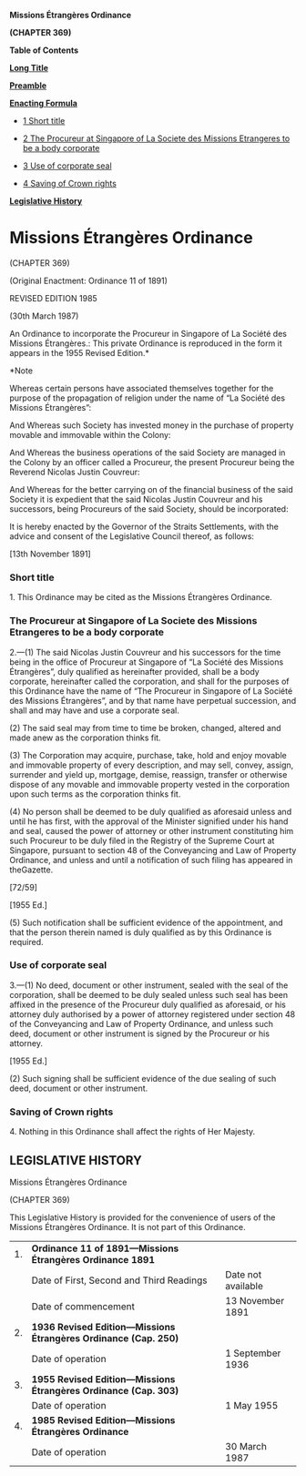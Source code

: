 **Missions Étrangères Ordinance**

**(CHAPTER 369)**

**Table of Contents**

[**Long Title**](#Missions-Étrangères-Ordinance)

[**Preamble**](#Preamble)

[**Enacting Formula**](#Enacting-Formula)

- [1 Short title](#Short-title)

- [2 The Procureur at Singapore of La Societe des Missions Etrangeres to be a body corporate](#The-Procureur-at-Singapore-of-La-Societe-des-Missions-Etrangeres-to-be-a-body-corporate)

- [3 Use of corporate seal](#Use-of-corporate-seal)

- [4 Saving of Crown rights](#Saving-of-Crown-rights)

[**Legislative History**](#Legislative-History)

# Missions Étrangères Ordinance

(CHAPTER 369)

(Original Enactment: Ordinance 11 of 1891)

REVISED EDITION 1985

(30th March 1987)

An Ordinance to incorporate the Procureur in Singapore of La Société des Missions Étrangères.: This private Ordinance is reproduced in the form it appears in the 1955 Revised Edition.\*

\*Note

Whereas certain persons have associated themselves together for the purpose of the propagation of religion under the name of “La Société des Missions Étrangères”:

And Whereas such Society has invested money in the purchase of property movable and immovable within the Colony:

And Whereas the business operations of the said Society are managed in the Colony by an officer called a Procureur, the present Procureur being the Reverend Nicolas Justin Couvreur:

And Whereas for the better carrying on of the financial business of the said Society it is expedient that the said Nicolas Justin Couvreur and his successors, being Procureurs of the said Society, should be incorporated:

It is hereby enacted by the Governor of the Straits Settlements, with the advice and consent of the Legislative Council thereof, as follows:

[13th November 1891]

### Short title

1\. This Ordinance may be cited as the Missions Étrangères Ordinance.

### The Procureur at Singapore of La Societe des Missions Etrangeres to be a body corporate

2\.—(1) The said Nicolas Justin Couvreur and his successors for the time being in the office of Procureur at Singapore of “La Société des Missions Étrangères”, duly qualified as hereinafter provided, shall be a body corporate, hereinafter called the corporation, and shall for the purposes of this Ordinance have the name of “The Procureur in Singapore of La Société des Missions Étrangères”, and by that name have perpetual succession, and shall and may have and use a corporate seal.

(2) The said seal may from time to time be broken, changed, altered and made anew as the corporation thinks fit.

(3) The Corporation may acquire, purchase, take, hold and enjoy movable and immovable property of every description, and may sell, convey, assign, surrender and yield up, mortgage, demise, reassign, transfer or otherwise dispose of any movable and immovable property vested in the corporation upon such terms as the corporation thinks fit.

(4) No person shall be deemed to be duly qualified as aforesaid unless and until he has first, with the approval of the Minister signified under his hand and seal, caused the power of attorney or other instrument constituting him such Procureur to be duly filed in the Registry of the Supreme Court at Singapore, pursuant to section 48 of the Conveyancing and Law of Property Ordinance, and unless and until a notification of such filing has appeared in theGazette.

[72/59]

[1955 Ed.]

(5) Such notification shall be sufficient evidence of the appointment, and that the person therein named is duly qualified as by this Ordinance is required.

### Use of corporate seal

3\.—(1) No deed, document or other instrument, sealed with the seal of the corporation, shall be deemed to be duly sealed unless such seal has been affixed in the presence of the Procureur duly qualified as aforesaid, or his attorney duly authorised by a power of attorney registered under section 48 of the Conveyancing and Law of Property Ordinance, and unless such deed, document or other instrument is signed by the Procureur or his attorney.

[1955 Ed.]

(2) Such signing shall be sufficient evidence of the due sealing of such deed, document or other instrument.

### Saving of Crown rights

4\. Nothing in this Ordinance shall affect the rights of Her Majesty.

## LEGISLATIVE HISTORY

Missions Étrangères Ordinance

(CHAPTER 369)

This Legislative History is provided for the convenience of users of the Missions Étrangères Ordinance. It is not part of this Ordinance.

||||
|:-|:-|:-|
|1.|**Ordinance 11 of 1891—Missions Étrangères Ordinance 1891**|
||Date of First, Second and Third Readings|Date not available|
||Date of commencement|13 November 1891|
|2.|**1936 Revised Edition—Missions Étrangères Ordinance (Cap. 250)**|
||Date of operation|1 September 1936|
|3.|**1955 Revised Edition—Missions Étrangères Ordinance (Cap. 303)**|
||Date of operation|1 May 1955|
|4.|**1985 Revised Edition—Missions Étrangères Ordinance**|
||Date of operation|30 March 1987|
